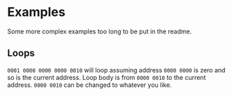 # Examples
Some more complex examples too long to be put in the readme.

## Loops
`0001 0000 0000 0000 0010` will loop assuming address `0000 0000` is zero and so is the current address. 
Loop body is from `0000 0010` to the current address. `0000 0010` can be changed to whatever you like.
